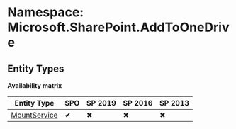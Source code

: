 # Namespace: Microsoft.SharePoint.AddToOneDrive
## Entity Types

**Availability matrix**

Entity Type | SPO | SP 2019 | SP 2016 | SP 2013
----------|-----|---------|---------|--------
[MountService](./EntityTypes/MountService) | ✔ | ✖ | ✖ | ✖
